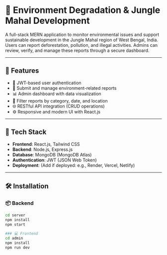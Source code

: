 # 🌱 Environment Degradation & Jungle Mahal Development

A full-stack MERN application to monitor environmental issues and support sustainable development in the Jungle Mahal region of West Bengal, India. Users can report deforestation, pollution, and illegal activities. Admins can review, verify, and manage these reports through a secure dashboard.

---

## 🚀 Features

- 🔐 JWT-based user authentication
- 📝 Submit and manage environment-related reports
- 📊 Admin dashboard with data visualization
- 📍 Filter reports by category, date, and location
- 🌐 RESTful API integration (CRUD operations)
- ⚙️ Responsive and modern UI with React.js

---

## 🧰 Tech Stack

- **Frontend**: React.js, Tailwind CSS
- **Backend**: Node.js, Express.js
- **Database**: MongoDB (MongoDB Atlas)
- **Authentication**: JWT (JSON Web Token)
- **Deployment**: (Add if deployed: e.g., Render, Vercel, Netlify)

---



## 🛠️ Installation

### 📦 Backend

```bash
cd server
npm install
npm start

### 💻 Frontend
cd admin
npm install
npm run dev

